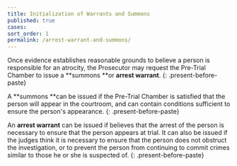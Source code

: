 ```yaml
---
title: Initialization of Warrants and Summons
published: true
cases:
sort_order: 1
permalink: /arrest-warrant-and-summons/
---
```



Once evidence establishes reasonable grounds to believe a person is responsible for an atrocity, the Prosecutor may request the Pre-Trial Chamber to issue a **summons&nbsp;**or **arrest warrant**.
{: .present-before-paste}

A **summons&nbsp;**can be issued if the Pre-Trial Chamber is satisfied that the person will appear in the courtroom, and can contain conditions sufficient to ensure the person's appearance.
{: .present-before-paste}

An **arrest warrant** can be issued if believes that the arrest of the person is necessary to ensure that the person appears at trial. It can also be issued if the judges think it is necessary to ensure that the person does not obstruct the investigation, or to prevent the person from continuing to commit crimes similar to those he or she is suspected of.
{: .present-before-paste}